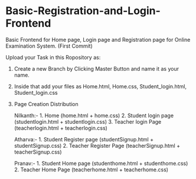 # Basic-Registration-and-Login-Frontend
Basic Frontend for Home page, Login page and Registration page for Online Examination System. (First Commit) 
   
   Upload your Task in this Ropository as:
   
   1. Create a new Branch by Clicking Master Button and name it as your name.
   2. Inside that add your files as
      Home.html,  Home.css,  Student_login.html,  Student_login.css
   
   3. Page Creation Distribution
      
      Nilkanth:-  1. Home  (home.html + home.css)
                  2. Student login page (studentlogin.html +  studentlogin.css)
                  3. Teacher login Page (teacherlogin.html +  teacherlogin.css)
                  
      Atharva:-   1. Student Register page (studentSignup.html +  studentSignup.css)
                  2. Teacher Register Page (teacherSignup.html +  teacherSignup.css)
                  
      Pranav:-    1. Student Home page (studenthome.html +  studenthome.css)
                  2. Teacher Home Page (teacherhome.html +  teacherhome.css)
